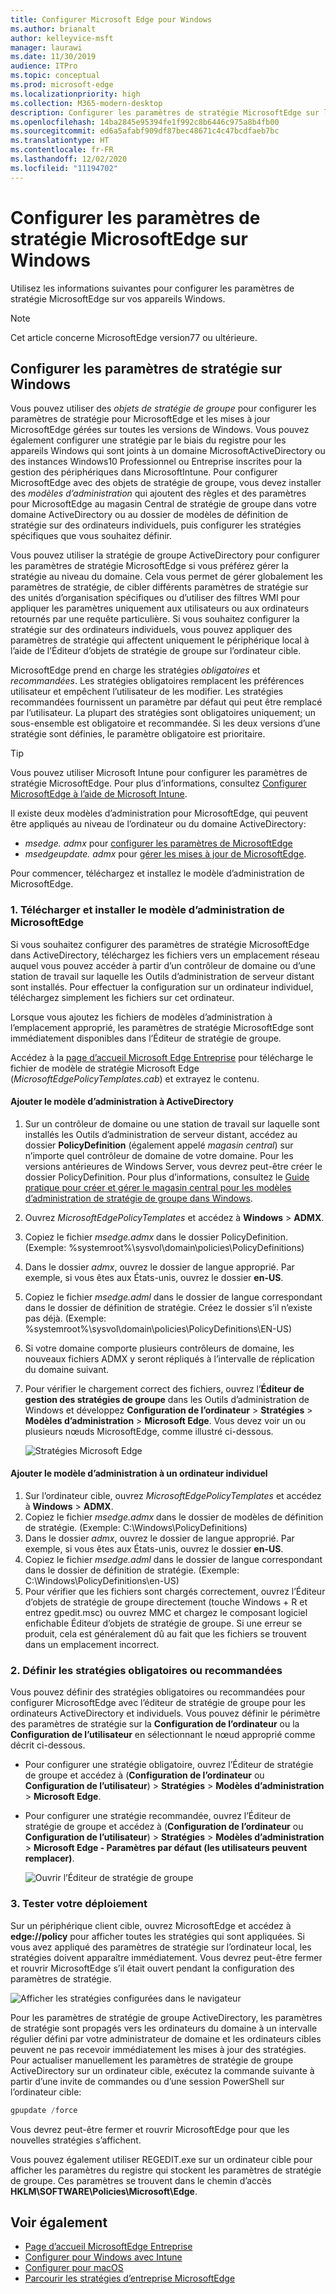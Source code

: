 ```yaml
---
title: Configurer Microsoft Edge pour Windows
ms.author: brianalt
author: kelleyvice-msft
manager: laurawi
ms.date: 11/30/2019
audience: ITPro
ms.topic: conceptual
ms.prod: microsoft-edge
ms.localizationpriority: high
ms.collection: M365-modern-desktop
description: Configurer les paramètres de stratégie MicrosoftEdge sur les appareils Windows
ms.openlocfilehash: 14ba2845e95394fe1f992c8b6446c975a8b4fb00
ms.sourcegitcommit: ed6a5afabf909df87bec48671c4c47bcdfaeb7bc
ms.translationtype: HT
ms.contentlocale: fr-FR
ms.lasthandoff: 12/02/2020
ms.locfileid: "11194702"
---
```

# Configurer les paramètres de stratégie MicrosoftEdge sur Windows

Utilisez les informations suivantes pour configurer les paramètres de stratégie MicrosoftEdge sur vos appareils Windows.

> [!NOTE]
> Cet article concerne MicrosoftEdge version77 ou ultérieure.

## Configurer les paramètres de stratégie sur Windows

Vous pouvez utiliser des _objets de stratégie de groupe_ pour configurer les paramètres de stratégie pour MicrosoftEdge et les mises à jour MicrosoftEdge gérées sur toutes les versions de Windows. Vous pouvez également configurer une stratégie par le biais du registre pour les appareils Windows qui sont joints à un domaine MicrosoftActiveDirectory ou des instances Windows10 Professionnel ou Entreprise inscrites pour la gestion des périphériques dans MicrosoftIntune. Pour configurer MicrosoftEdge avec des objets de stratégie de groupe, vous devez installer des _modèles d’administration_ qui ajoutent des règles et des paramètres pour MicrosoftEdge au magasin Central de stratégie de groupe dans votre domaine ActiveDirectory ou au dossier de modèles de définition de stratégie sur des ordinateurs individuels, puis configurer les stratégies spécifiques que vous souhaitez définir.

Vous pouvez utiliser la stratégie de groupe ActiveDirectory pour configurer les paramètres de stratégie MicrosoftEdge si vous préférez gérer la stratégie au niveau du domaine. Cela vous permet de gérer globalement les paramètres de stratégie, de cibler différents paramètres de stratégie sur des unités d’organisation spécifiques ou d’utiliser des filtres WMI pour appliquer les paramètres uniquement aux utilisateurs ou aux ordinateurs retournés par une requête particulière. Si vous souhaitez configurer la stratégie sur des ordinateurs individuels, vous pouvez appliquer des paramètres de stratégie qui affectent uniquement le périphérique local à l’aide de l’Éditeur d’objets de stratégie de groupe sur l’ordinateur cible.

MicrosoftEdge prend en charge les stratégies _obligatoires_ et _recommandées_. Les stratégies obligatoires remplacent les préférences utilisateur et empêchent l’utilisateur de les modifier. Les stratégies recommandées fournissent un paramètre par défaut qui peut être remplacé par l’utilisateur. La plupart des stratégies sont obligatoires uniquement; un sous-ensemble est obligatoire et recommandée. Si les deux versions d’une stratégie sont définies, le paramètre obligatoire est prioritaire.

>[!TIP]
> Vous pouvez utiliser Microsoft Intune pour configurer les paramètres de stratégie MicrosoftEdge. Pour plus d’informations, consultez [Configurer MicrosoftEdge à l’aide de Microsoft Intune](configure-edge-with-intune.md).

Il existe deux modèles d’administration pour MicrosoftEdge, qui peuvent être appliqués au niveau de l’ordinateur ou du domaine ActiveDirectory:

- *msedge. admx* pour [configurer les paramètres de MicrosoftEdge](microsoft-edge-policies.md)
- *msedgeupdate. admx* pour [gérer les mises à jour de MicrosoftEdge](microsoft-edge-update-policies.md).

Pour commencer, téléchargez et installez le modèle d’administration de MicrosoftEdge.

### 1. Télécharger et installer le modèle d’administration de MicrosoftEdge

Si vous souhaitez configurer des paramètres de stratégie MicrosoftEdge dans ActiveDirectory, téléchargez les fichiers vers un emplacement réseau auquel vous pouvez accéder à partir d’un contrôleur de domaine ou d’une station de travail sur laquelle les Outils d’administration de serveur distant sont installés. Pour effectuer la configuration sur un ordinateur individuel, téléchargez simplement les fichiers sur cet ordinateur.

Lorsque vous ajoutez les fichiers de modèles d’administration à l’emplacement approprié, les paramètres de stratégie MicrosoftEdge sont immédiatement disponibles dans l’Éditeur de stratégie de groupe.

Accédez à la [page d’accueil Microsoft Edge Entreprise](https://aka.ms/EdgeEnterprise) pour télécharge le fichier de modèle de stratégie Microsoft Edge (*MicrosoftEdgePolicyTemplates.cab*) et extrayez le contenu.

#### Ajouter le modèle d’administration à ActiveDirectory

1. Sur un contrôleur de domaine ou une station de travail sur laquelle sont installés les Outils d’administration de serveur distant, accédez au dossier **PolicyDefinition** (également appelé _magasin central_) sur n’importe quel contrôleur de domaine de votre domaine. Pour les versions antérieures de Windows Server, vous devrez peut-être créer le dossier PolicyDefinition. Pour plus d’informations, consultez le [Guide pratique pour créer et gérer le magasin central pour les modèles d’administration de stratégie de groupe dans Windows](https://support.microsoft.com/help/3087759/how-to-create-and-manage-the-central-store-for-group-policy-administra).
2. Ouvrez *MicrosoftEdgePolicyTemplates* et accédez à **Windows** > **ADMX**.
3. Copiez le fichier *msedge.admx* dans le dossier PolicyDefinition. (Exemple: %systemroot%\sysvol\domain\policies\PolicyDefinitions)
4. Dans le dossier *admx*, ouvrez le dossier de langue approprié. Par exemple, si vous êtes aux États-unis, ouvrez le dossier **en-US**.
5. Copiez le fichier *msedge.adml* dans le dossier de langue correspondant dans le dossier de définition de stratégie. Créez le dossier s’il n’existe pas déjà. (Exemple: %systemroot%\sysvol\domain\policies\PolicyDefinitions\EN-US)
6. Si votre domaine comporte plusieurs contrôleurs de domaine, les nouveaux fichiers ADMX y seront répliqués à l’intervalle de réplication du domaine suivant.
7. Pour vérifier le chargement correct des fichiers, ouvrez l’**Éditeur de gestion des stratégies de groupe** dans les Outils d’administration de Windows et développez **Configuration de l’ordinateur** > **Stratégies** > **Modèles d’administration** > **Microsoft Edge**. Vous devez voir un ou plusieurs nœuds MicrosoftEdge, comme illustré ci-dessous.

    ![Stratégies Microsoft Edge](./media/configure-microsoft-edge/edge-gpo-policies.png)

#### Ajouter le modèle d’administration à un ordinateur individuel

1. Sur l’ordinateur cible, ouvrez *MicrosoftEdgePolicyTemplates* et accédez à **Windows** > **ADMX**.
2. Copiez le fichier *msedge.admx* dans le dossier de modèles de définition de stratégie. (Exemple: C:\Windows\PolicyDefinitions)
3. Dans le dossier *admx*, ouvrez le dossier de langue approprié. Par exemple, si vous êtes aux États-unis, ouvrez le dossier **en-US**.
4. Copiez le fichier *msedge.adml* dans le dossier de langue correspondant dans le dossier de définition de stratégie. (Exemple: C:\Windows\PolicyDefinitions\en-US)
5. Pour vérifier que les fichiers sont chargés correctement, ouvrez l’Éditeur d’objets de stratégie de groupe directement (touche Windows + R et entrez gpedit.msc) ou ouvrez MMC et chargez le composant logiciel enfichable Éditeur d’objets de stratégie de groupe. Si une erreur se produit, cela est généralement dû au fait que les fichiers se trouvent dans un emplacement incorrect.

### 2. Définir les stratégies obligatoires ou recommandées

Vous pouvez définir des stratégies obligatoires ou recommandées pour configurer MicrosoftEdge avec l’éditeur de stratégie de groupe pour les ordinateurs ActiveDirectory et individuels. Vous pouvez définir le périmètre des paramètres de stratégie sur la **Configuration de l’ordinateur** ou la **Configuration de l’utilisateur** en sélectionnant le nœud approprié comme décrit ci-dessous.

- Pour configurer une stratégie obligatoire, ouvrez l’Éditeur de stratégie de groupe et accédez à (**Configuration de l’ordinateur** ou **Configuration de l’utilisateur**) > **Stratégies** > **Modèles d’administration** > **Microsoft Edge**.
- Pour configurer une stratégie recommandée, ouvrez l’Éditeur de stratégie de groupe et accédez à (**Configuration de l’ordinateur** ou **Configuration de l’utilisateur**) > **Stratégies** > **Modèles d’administration** > **Microsoft Edge - Paramètres par défaut (les utilisateurs peuvent remplacer)**.

  ![Ouvrir l’Éditeur de stratégie de groupe](./media/configure-microsoft-edge/edge-ad-policy.png)

### 3. Tester votre déploiement

Sur un périphérique client cible, ouvrez MicrosoftEdge et accédez à **edge://policy** pour afficher toutes les stratégies qui sont appliquées. Si vous avez appliqué des paramètres de stratégie sur l’ordinateur local, les stratégies doivent apparaître immédiatement. Vous devrez peut-être fermer et rouvrir MicrosoftEdge s’il était ouvert pendant la configuration des paramètres de stratégie.

![Afficher les stratégies configurées dans le navigateur](./media/configure-microsoft-edge/edge-gpEdit.png)

Pour les paramètres de stratégie de groupe ActiveDirectory, les paramètres de stratégie sont propagés vers les ordinateurs du domaine à un intervalle régulier défini par votre administrateur de domaine et les ordinateurs cibles peuvent ne pas recevoir immédiatement les mises à jour des stratégies. Pour actualiser manuellement les paramètres de stratégie de groupe ActiveDirectory sur un ordinateur cible, exécutez la commande suivante à partir d’une invite de commandes ou d’une session PowerShell sur l’ordinateur cible:

``` powershell
gpupdate /force
```

Vous devrez peut-être fermer et rouvrir MicrosoftEdge pour que les nouvelles stratégies s’affichent.

Vous pouvez également utiliser REGEDIT.exe sur un ordinateur cible pour afficher les paramètres du registre qui stockent les paramètres de stratégie de groupe. Ces paramètres se trouvent dans le chemin d’accès **HKLM\SOFTWARE\Policies\Microsoft\Edge**.

## Voir également

- [Page d’accueil MicrosoftEdge Entreprise](https://aka.ms/EdgeEnterprise)
- [Configurer pour Windows avec Intune](configure-edge-with-intune.md)
- [Configurer pour macOS](configure-microsoft-edge-on-mac.md)
- [Parcourir les stratégies d’entreprise MicrosoftEdge](microsoft-edge-policies.md)


